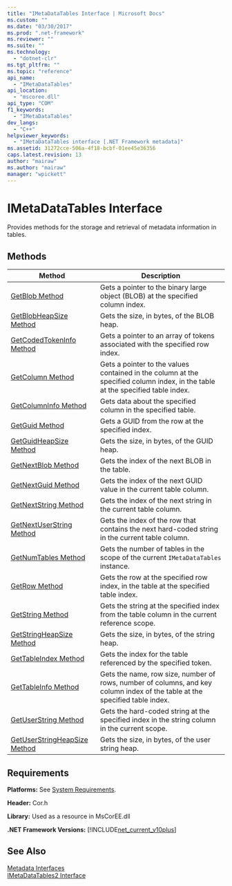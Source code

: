 ```yaml
---
title: "IMetaDataTables Interface | Microsoft Docs"
ms.custom: ""
ms.date: "03/30/2017"
ms.prod: ".net-framework"
ms.reviewer: ""
ms.suite: ""
ms.technology: 
  - "dotnet-clr"
ms.tgt_pltfrm: ""
ms.topic: "reference"
api_name: 
  - "IMetaDataTables"
api_location: 
  - "mscoree.dll"
api_type: "COM"
f1_keywords: 
  - "IMetaDataTables"
dev_langs: 
  - "C++"
helpviewer_keywords: 
  - "IMetaDataTables interface [.NET Framework metadata]"
ms.assetid: 31272cce-506a-4f18-bcbf-01ee45e36356
caps.latest.revision: 13
author: "mairaw"
ms.author: "mairaw"
manager: "wpickett"
---
```

# IMetaDataTables Interface
Provides methods for the storage and retrieval of metadata information in tables.  
  
## Methods  
  
|Method|Description|  
|------------|-----------------|  
|[GetBlob Method](../../../../docs/framework/unmanaged-api/metadata/imetadatatables-getblob-method.md)|Gets a pointer to the binary large object (BLOB) at the specified column index.|  
|[GetBlobHeapSize Method](../../../../docs/framework/unmanaged-api/metadata/imetadatatables-getblobheapsize-method.md)|Gets the size, in bytes, of the BLOB heap.|  
|[GetCodedTokenInfo Method](../../../../docs/framework/unmanaged-api/metadata/imetadatatables-getcodedtokeninfo-method.md)|Gets a pointer to an array of tokens associated with the specified row index.|  
|[GetColumn Method](../../../../docs/framework/unmanaged-api/metadata/imetadatatables-getcolumn-method.md)|Gets a pointer to the values contained in the column at the specified column index, in the table at the specified table index.|  
|[GetColumnInfo Method](../../../../docs/framework/unmanaged-api/metadata/imetadatatables-getcolumninfo-method.md)|Gets data about the specified column in the specified table.|  
|[GetGuid Method](../../../../docs/framework/unmanaged-api/metadata/imetadatatables-getguid-method.md)|Gets a GUID from the row at the specified index.|  
|[GetGuidHeapSize Method](../../../../docs/framework/unmanaged-api/metadata/imetadatatables-getguidheapsize-method.md)|Gets the size, in bytes, of the GUID heap.|  
|[GetNextBlob Method](../../../../docs/framework/unmanaged-api/metadata/imetadatatables-getnextblob-method.md)|Gets the index of the next BLOB in the table.|  
|[GetNextGuid Method](../../../../docs/framework/unmanaged-api/metadata/imetadatatables-getnextguid-method.md)|Gets the index of the next GUID value in the current table column.|  
|[GetNextString Method](../../../../docs/framework/unmanaged-api/metadata/imetadatatables-getnextstring-method.md)|Gets the index of the next string in the current table column.|  
|[GetNextUserString Method](../../../../docs/framework/unmanaged-api/metadata/imetadatatables-getnextuserstring-method.md)|Gets the index of the row that contains the next hard-coded string in the current table column.|  
|[GetNumTables Method](../../../../docs/framework/unmanaged-api/metadata/imetadatatables-getnumtables-method.md)|Gets the number of tables in the scope of the current `IMetaDataTables` instance.|  
|[GetRow Method](../../../../docs/framework/unmanaged-api/metadata/imetadatatables-getrow-method.md)|Gets the row at the specified row index, in the table at the specified table index.|  
|[GetString Method](../../../../docs/framework/unmanaged-api/metadata/imetadatatables-getstring-method.md)|Gets the string at the specified index from the table column in the current reference scope.|  
|[GetStringHeapSize Method](../../../../docs/framework/unmanaged-api/metadata/imetadatatables-getstringheapsize-method.md)|Gets the size, in bytes, of the string heap.|  
|[GetTableIndex Method](../../../../docs/framework/unmanaged-api/metadata/imetadatatables-gettableindex-method.md)|Gets the index for the table referenced by the specified token.|  
|[GetTableInfo Method](../../../../docs/framework/unmanaged-api/metadata/imetadatatables-gettableinfo-method.md)|Gets the name, row size, number of rows, number of columns, and key column index of the table at the specified table index.|  
|[GetUserString Method](../../../../docs/framework/unmanaged-api/metadata/imetadatatables-getuserstring-method.md)|Gets the hard-coded string at the specified index in the string column in the current scope.|  
|[GetUserStringHeapSize Method](../../../../docs/framework/unmanaged-api/metadata/imetadatatables-getuserstringheapsize-method.md)|Gets the size, in bytes, of the user string heap.|  
  
## Requirements  
 **Platforms:** See [System Requirements](../../../../docs/framework/get-started/system-requirements.md).  
  
 **Header:** Cor.h  
  
 **Library:** Used as a resource in MsCorEE.dll  
  
 **.NET Framework Versions:** [!INCLUDE[net_current_v10plus](../../../../includes/net-current-v10plus-md.md)]  
  
## See Also  
 [Metadata Interfaces](../../../../docs/framework/unmanaged-api/metadata/metadata-interfaces.md)   
 [IMetaDataTables2 Interface](../../../../docs/framework/unmanaged-api/metadata/imetadatatables2-interface.md)